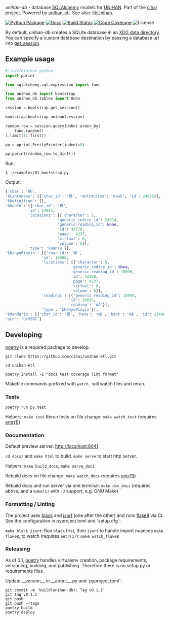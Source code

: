 _unihan-db_ - database [SQLAlchemy](https://www.sqlalchemy.org/) models
for [UNIHAN](http://www.unicode.org/charts/unihan.html). Part of the
[cihai](https://cihai.git-pull.com) project. Powered by
[unihan-etl](https://unihan-etl.git-pull.com). See also:
[libUnihan](http://libunihan.sourceforge.net/).

[![Python Package](https://img.shields.io/pypi/v/unihan-db.svg)](http://badge.fury.io/py/unihan-db)
[![Docs](https://github.com/cihai/unihan-db/workflows/Publish%20Docs/badge.svg)](https://github.com/cihai/unihan-db/actions?query=workflow%3A%22Publish+Docs%22)
[![Build Status](https://github.com/cihai/unihan-db/workflows/test/badge.svg)](https://github.com/cihai/unihan-db/actions?query=workflow%3A%22test%22)
[![Code Coverage](https://codecov.io/gh/cihai/unihan-db/branch/master/graph/badge.svg)](https://codecov.io/gh/cihai/unihan-db)
![License](https://img.shields.io/github/license/cihai/unihan-db.svg)

By default, unihan-db creates a SQLite database in an [XDG data
directory](https://standards.freedesktop.org/basedir-spec/basedir-spec-latest.html).
You can specify a custom database destination by passing a database url
into
[get_session](http://unihan-db.git-pull.com/en/latest/api.html#unihan_db.bootstrap.get_session).

## Example usage

```python
#!/usr/bin/env python
import pprint

from sqlalchemy.sql.expression import func

from unihan_db import bootstrap
from unihan_db.tables import Unhn

session = bootstrap.get_session()

bootstrap.bootstrap_unihan(session)

random_row = session.query(Unhn).order_by(
    func.random()
).limit(1).first()

pp = pprint.PrettyPrinter(indent=0)

pp.pprint(random_row.to_dict())
```

Run:

    $ ./examples/01_bootstrap.py

Output:

```python
{'char': '鎷',
'kCantonese': [{'char_id': '鎷', 'definition': 'maa5', 'id': 24035}],
'kDefinition': [],
'kHanYu': [{'char_id': '鎷',
          'id': 24014,
          'locations': [{'character': 5,
                       'generic_indice_id': 24014,
                       'generic_reading_id': None,
                       'id': 42170,
                       'page': 4237,
                       'virtual': 0,
                       'volume': 6}],
          'type': 'kHanYu'}],
'kHanyuPinyin': [{'char_id': '鎷',
                'id': 18090,
                'locations': [{'character': 5,
                             'generic_indice_id': None,
                             'generic_reading_id': 18090,
                             'id': 42169,
                             'page': 4237,
                             'virtual': 0,
                             'volume': 6}],
                'readings': [{'generic_reading_id': 18090,
                            'id': 26695,
                            'reading': 'mǎ'}],
                'type': 'kHanyuPinyin'}],
'kMandarin': [{'char_id': '鎷', 'hans': 'mǎ', 'hant': 'mǎ', 'id': 23486}],
'ucn': 'U+93B7'}
```

## Developing

[poetry](https://python-poetry.org/) is a required package to develop.

`git clone https://github.com/cihai/unihan-etl.git`

`cd unihan-etl`

`poetry install -E "docs test coverage lint format"`

Makefile commands prefixed with `watch_` will watch files and rerun.

### Tests

`poetry run py.test`

Helpers: `make test` Rerun tests on file change: `make watch_test`
(requires [entr(1)](http://eradman.com/entrproject/))

### Documentation

Default preview server: <http://localhost:8041>

`cd docs/` and `make html` to build. `make serve` to start http server.

Helpers: `make build_docs`, `make serve_docs`

Rebuild docs on file change: `make watch_docs` (requires
[entr(1)](http://eradman.com/entrproject/))

Rebuild docs and run server via one terminal: `make dev_docs` (requires
above, and a `make(1)` with `-J` support, e.g. GNU Make)

### Formatting / Linting

The project uses [black](https://github.com/psf/black) and
[isort](https://pypi.org/project/isort/) (one after the other) and runs
[flake8](https://flake8.pycqa.org/) via CI. See the configuration in
<span class="title-ref">pyproject.toml</span> and \`setup.cfg\`:

`make black isort`: Run `black` first, then `isort` to handle import
nuances `make flake8`, to watch (requires `entr(1)`):
`make watch_flake8`

### Releasing

As of 0.1, [poetry](https://python-poetry.org/) handles virtualenv
creation, package requirements, versioning, building, and publishing.
Therefore there is no setup.py or requirements files.

Update <span class="title-ref">\_\_version\_\_</span> in <span
class="title-ref">\_\_about\_\_.py</span> and \`pyproject.toml\`:

    git commit -m 'build(unihan-db): Tag v0.1.1'
    git tag v0.1.1
    git push
    git push --tags
    poetry build
    poetry deploy
